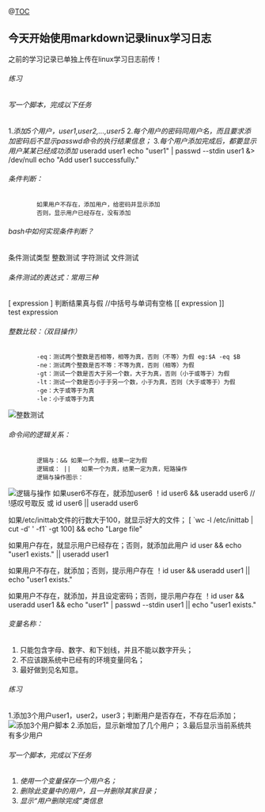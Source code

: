 ﻿@[TOC](bash条件判断_2019.03.13_10:00-11:30_mage_Linux_log)

## 今天开始使用markdown记录linux学习日志

之前的学习记录已单独上传在linux学习日志前传！

###### 练习
###### 写一个脚本，完成以下任务
1.*添加5个用户，user1,user2,...,user5*
2.*每个用户的密码同用户名，而且要求添加密码后不显示passwd命令的执行结果信息；*
3.*每个用户添加完成后，都要显示用户某某已经成功添加*
useradd user1
echo "user1" | passwd --stdin user1 &> /dev/null
echo "Add user1 successfully."
	

###### 条件判断：

			如果用户不存在，添加用户，给密码并显示添加
			否则，显示用户已经存在，没有添加

###### bash中如何实现条件判断？

条件测试类型
 整数测试
 字符测试
 文件测试
 ###### 条件测试的表达式：常用三种
 [ expression ]  判断结果真与假 //中括号与单词有空格
 [[ expression ]]   
 test expression

###### 整数比较：（双目操作）
	        -eq：测试两个整数是否相等，相等为真，否则（不等）为假 eg:$A -eq $B
	        -ne：测试两个整数是否不等：不等为真，否则（相等）为假
	        -gt：测试一个数是否大于另一个数，大于为真，否则（小于或等于）为假
	        -lt：测试一个数是否小于于另一个数，小于为真，否则（大于或等于）为假
	        -ge：大于或等于为真
	        -le：小于或等于为真
![整数测试](https://img-blog.csdnimg.cn/20190313224132205.png?x-oss-process=image/watermark,type_ZmFuZ3poZW5naGVpdGk,shadow_10,text_aHR0cHM6Ly9ibG9nLmNzZG4ubmV0L1lvdU9vcHM=,size_16,color_FFFFFF,t_70)  
###### 命令间的逻辑关系：
			逻辑与：&& 如果一个为假，结果一定为假
			逻辑或： ||   如果一个为真，结果一定为真，短路操作
			逻辑与操作图示：
![逻辑与操作](https://img-blog.csdnimg.cn/20190313225626871.png?x-oss-process=image/watermark,type_ZmFuZ3poZW5naGVpdGk,shadow_10,text_aHR0cHM6Ly9ibG9nLmNzZG4ubmV0L1lvdU9vcHM=,size_16,color_FFFFFF,t_70)
如果user6不存在，就添加user6
！id user6 && useradd user6  // !感叹号取反
或   id user6 || useradd user6

如果/etc/inittab文件的行数大于100，就显示好大的文件；
[ \`wc -l  /etc/inittab | cut -d' ' -f1\` -gt 100] && echo "Large file"

如果用户存在，就显示用户已经存在；否则，就添加此用户
id user && echo "user1 exists." || useradd user1

如果用户不存在，就添加；否则，提示用户存在
！id user &&  useradd user1 || echo "user1 exists."

如果用户不存在，就添加，并且设定密码；否则，提示用户存在
！id user &&  useradd user1 && echo "user1" | passwd --stdin user1 || echo "user1 exists."
###### 变量名称：
1. 只能包含字母、数字、和下划线，并且不能以数字开头；
2. 不应该跟系统中已经有的环境变量同名；
3. 最好做到见名知意。

###### 练习
1.添加3个用户user1，user2，user3；判断用户是否存在，不存在后添加；
![添加3个用户脚本](https://img-blog.csdnimg.cn/20190313234614827.png)
2.添加后，显示新增加了几个用户；
3.最后显示当前系统共有多少用户

###### 写一个脚本，完成以下任务
1. *使用一个变量保存一个用户名；*
2. *删除此变量中的用户，且一并删除其家目录；*
3. *显示“用户删除完成”类信息*


